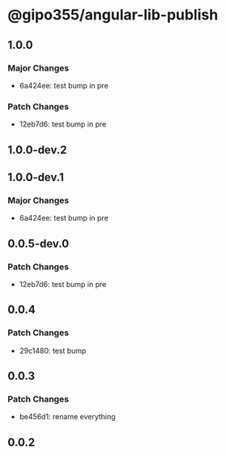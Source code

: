 # @gipo355/angular-lib-publish

## 1.0.0

### Major Changes

- 6a424ee: test bump in pre

### Patch Changes

- 12eb7d6: test bump in pre

## 1.0.0-dev.2

## 1.0.0-dev.1

### Major Changes

- 6a424ee: test bump in pre

## 0.0.5-dev.0

### Patch Changes

- 12eb7d6: test bump in pre

## 0.0.4

### Patch Changes

- 29c1480: test bump

## 0.0.3

### Patch Changes

- be456d1: rename everything

## 0.0.2
